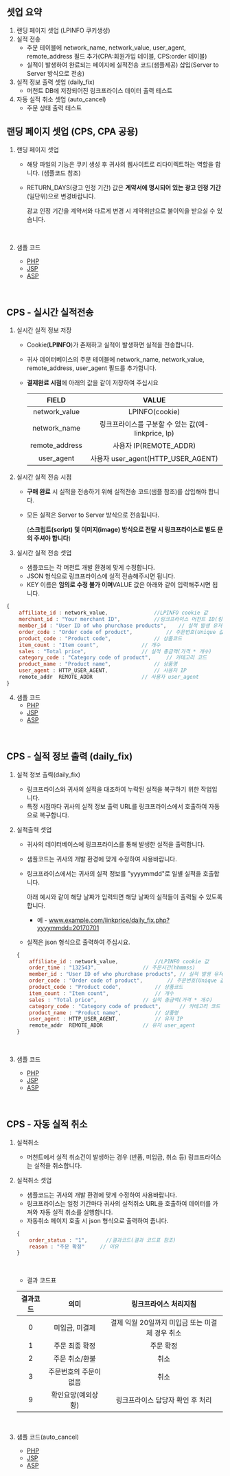 ## 셋업 요약

1. 랜딩 페이지 셋업 (LPINFO 쿠키생성)
2. 실적 전송
   * 주문 테이블에 network_name, network_value, user_agent, remote_address 필드 추가(CPA:회원가입 테이블, CPS:order 테이블)
   * 실적이 발생하여 완료되는 페이지에 실적전송 코드(샘플제공) 삽입(Server to Server 방식으로 전송)
3. 실적 정보 출력 셋업 (daily_fix)
   * 머천트 DB에 저장되어진 링크프라이스 데이터 출력 테스트
4. 자동 실적 취소 셋업 (auto_cancel)
   * 주문 상태 출력 테스트



## 랜딩 페이지 셋업 (CPS, CPA 공용)

1. 랜딩 페이지 셋업

   - 해당 파일의 기능은 쿠키 생성 후 귀사의 웹사이트로 리다이렉트하는 역할을 합니다. (샘플코드 참조) 

   - RETURN_DAYS(광고 인정 기간) 값은 **계약서에 명시되어 있는 광고 인정 기간**(일단위)으로 변경바랍니다.

     광고 인정 기간을 계약서와 다르게 변경 시 계약위반으로 불이익을 받으실 수 있습니다.

     ​

2. 샘플 코드

   - [PHP](https://github.com/linkprice/MerchantSetup/blob/master/sample/CPS/PHP/lpfront.php)
   - [JSP](https://github.com/linkprice/MerchantSetup/blob/master/sample/CPS/JSP/lpfront.jsp)
   - [ASP](https://github.com/linkprice/MerchantSetup/blob/master/sample/CPS/ASP/lpfront.asp)

   ​

## CPS - 실시간 실적전송

1. 실시간 실적 정보 저장

   - Cookie(**LPINFO**)가 존재하고 실적이 발생하면 실적을 전송합니다.

   - 귀사 데이터베이스의 주문 테이블에 network_name, network_value, remote_address, user_agent 필드를 추가합니다.

   - **결제완료 시점**에  아래의 값을 같이 저장하여 주십시요

     |     FIELD      |                VALUE                |
     | :------------: | :---------------------------------: |
     | network_value  |           LPINFO(cookie)            |
     |  network_name  | 링크프라이스를 구분할 수 있는 값(예-linkprice, lp) |
     | remote_address |         사용자 IP(REMOTE_ADDR)         |
     |   user_agent   |   사용자 user_agent(HTTP_USER_AGENT)   |

2. 실시간 실적 전송 시점

   - **구매 완료** 시 실적을 전송하기 위해 실적전송 코드(샘플 참조)를 삽입해야 합니다.

   - 모든 실적은 Server to Server 방식으로 전송됩니다.

     (**스크립트(script) 및 이미지(image) 방식으로 전달 시 링크프라이스로 별도 문의 주셔야 합니다**)

3. 실시간 실적 전송 셋업

   - 샘플코드는 각 머천트 개발 환경에 맞게 수정합니다.
   - JSON 형식으로 링크프라이스에 실적 전송해주시면 됩니다.
   - KEY 이름은 **임의로 수정 불가 이며**VALUE 값은 아래와 같이 입력해주시면 됩니다.

```javascript
{
	affiliate_id : network_value,				//LPINFO cookie 값
	merchant_id : "Your merchant ID",			//링크프라이스 머천트 ID(링크프라이스에서 지정, 셋업시 전달 드림)
  	member_id : "User ID of who phurchase products",	// 실적 발생 유저 ID
  	order_code : "Order code of product",			// 주문번호(Unique 값)
  	product_code : "Product code",				// 상품코드
  	item_count : "Item count",				// 개수
  	sales : "Total price",					// 실적 총금액(가격 * 개수)
  	category_code : "Category code of product",		// 카테고리 코드
  	product_name : "Product name",				// 상품명
  	user_agent : HTTP_USER_AGENT,				// 사용자 IP
  	remote_addr  REMOTE_ADDR				// 사용자 user_agent
}
```



4. 샘플 코드
   * [PHP](https://github.com/linkprice/MerchantSetup/blob/master/sample/CPS/PHP/index.php)
   * [JSP](https://github.com/linkprice/MerchantSetup/blob/master/sample/CPS/JSP/index.jsp)
   * [ASP](https://github.com/linkprice/MerchantSetup/blob/master/sample/CPS/ASP/index.asp)

​

## CPS - 실적 정보 출력 (daily_fix)

1. 실적 정보 출력(daily_fix)

   - 링크프라이스와 귀사의 실적을 대조하여 누락된 실적을 복구하기 위한 작업입니다.
   - 특정 시점마다 귀사의 실적 정보 출력 URL를 링크프라이스에서 호출하여 자동으로 복구합니다.

2. 실적출력 셋업

   - 귀사의 데이터베이스에 링크프라이스를 통해 발생한 실적을 출력합니다.

   - 샘플코드는 귀사의 개발 환경에 맞게 수정하여 사용바랍니다.

   - 링크프라이스에서는 귀사의 실적 정보를 "yyyymmdd"로 일별 실적을 호출합니다.

     아래 예시와 같이 해당 날짜가 입력되면 해당 날짜의 실적들이 출력될 수 있도록 합니다.

     - 예 - www.example.com/linkprice/daily_fix.php?yyyymmdd=20170701

   - 실적은 json 형식으로 출력하여 주십시요.

   ```javascript
   {
       affiliate_id : network_value,			//LPINFO cookie 값
	   order_time : "132543",				// 주문시간(hhmmss)
	   member_id : "User ID of who phurchase products",	// 실적 발생 유저 ID
	   order_code : "Order code of product",		// 주문번호(Unique 값)
	   product_code : "Product code",			// 상품코드
	   item_count : "Item count",				// 개수
	   sales : "Total price",				// 실적 총금액(가격 * 개수)
	   category_code : "Category code of product",		// 카테고리 코드
	   product_name : "Product name",			// 상품명
	   user_agent : HTTP_USER_AGENT,			// 유저 IP
	   remote_addr  REMOTE_ADDR				// 유저 user_agent
   }
   ```

   ​

3. 샘플 코드

   - [PHP](https://github.com/linkprice/MerchantSetup/blob/master/sample/CPS/PHP/daily_fix.php)
   - [JSP](https://github.com/linkprice/MerchantSetup/blob/master/sample/CPS/JSP/daily_fix.jsp)
   - [ASP](https://github.com/linkprice/MerchantSetup/blob/master/sample/CPS/ASP/daily_fix.asp)

   ​

## CPS - 자동 실적 취소

1. 실적취소

   - 머천트에서 실적 취소건이 발생하는 경우 (반품, 미입금, 취소 등) 링크프라이스는 실적을 취소합니다.

2. 실적취소 셋업

   - 샘플코드는 귀사의 개발 환경에 맞게 수정하여 사용바랍니다.
   - 링크프라이스는 일정 기간마다 귀사의 실적취소 URL을 호출하여 데이터를 가져와 자동 실적 취소를 실행합니다.
   - 자동취소 페이지 호출 시 json 형식으로 출력하여 줍니다.

   ```javascript
   {
       order_status : "1",		//결과코드(결과 코드표 참조)
	   reason : "주문 확정"		// 이유
   }
   ```

   ​

   - 결과 코드표

   | 결과코드 |      의미      |         링크프라이스 처리지침          |
   | :--: | :----------: | :--------------------------: |
   |  0   |   미입금, 미결제   | 결제 익월 20일까지 미입금 또는 미결제 경우 취소 |
   |  1   |   주문 최종 확정   |            주문 확정             |
   |  2   |   주문 취소/환불   |              취소              |
   |  3   | 주문번호의 주문이 없음 |              취소              |
   |  9   |  확인요망(예외상황)  |      링크프라이스 담당자 확인 후 처리      |

   ​

3. 샘플 코드(auto_cancel)

   * [PHP](https://github.com/linkprice/MerchantSetup/blob/master/sample/CPS/PHP/auto_cancel.php)
   * [JSP](https://github.com/linkprice/MerchantSetup/blob/master/sample/CPS/JSP/auto_cancel.jsp)
   * [ASP](https://github.com/linkprice/MerchantSetup/blob/master/sample/CPS/ASP/auto_cancel.asp)

